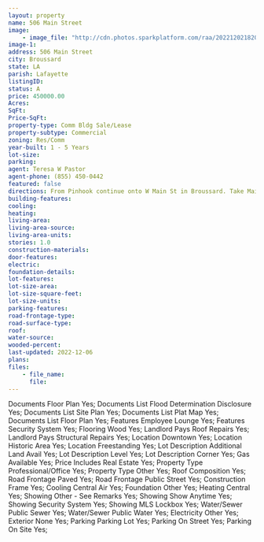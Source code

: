 ```yaml
---
layout: property
name: 506 Main Street
image:
    - image_file: "http://cdn.photos.sparkplatform.com/raa/20221202182053843430000000.jpg"
image-1:
address: 506 Main Street
city: Broussard
state: LA
parish: Lafayette
listingID: 
status: A
price: 450000.00
Acres: 
SqFt: 
Price-SqFt: 
property-type: Comm Bldg Sale/Lease
property-subtype: Commercial
zoning: Res/Comm
year-built: 1 - 5 Years
lot-size: 
parking: 
agent: Teresa W Pastor
agent-phone: (855) 450-0442
featured: false
directions: From Pinhook continue onto W Main St in Broussard. Take Main St. until the road turns into E Main St. The property will be on the right. Directly across from the Broussard Fire Station.
building-features: 
cooling: 
heating: 
living-area: 
living-area-source: 
living-area-units: 
stories: 1.0
construction-materials: 
door-features: 
electric: 
foundation-details: 
lot-features: 
lot-size-area: 
lot-size-square-feet: 
lot-size-units: 
parking-features: 
road-frontage-type: 
road-surface-type: 
roof: 
water-source: 
wooded-percent: 
last-updated: 2022-12-06
plans: 
files:
    - file_name:
      file:
---
```

Documents	Floor Plan	Yes;
Documents List	Flood Determination Disclosure	Yes;
Documents List	Site Plan	Yes;
Documents List	Plat Map	Yes;
Documents List	Floor Plan	Yes;
Features	Employee Lounge	Yes;
Features	Security System	Yes;
Flooring	Wood	Yes;
Landlord Pays	Roof Repairs	Yes;
Landlord Pays	Structural Repairs	Yes;
Location	Downtown	Yes;
Location	Historic Area	Yes;
Location	Freestanding	Yes;
Lot Description	Additional Land Avail	Yes;
Lot Description	Level	Yes;
Lot Description	Corner	Yes;
Gas	Available	Yes;
Price Includes	Real Estate	Yes;
Property Type	Professional/Office	Yes;
Property Type	Other	Yes;
Roof	Composition	Yes;
Road Frontage	Paved	Yes;
Road Frontage	Public Street	Yes;
Construction	Frame	Yes;
Cooling	Central Air	Yes;
Foundation	Other	Yes;
Heating	Central	Yes;
Showing	Other - See Remarks	Yes;
Showing	Show Anytime	Yes;
Showing	Security System	Yes;
Showing	MLS Lockbox	Yes;
Water/Sewer	Public Sewer	Yes;
Water/Sewer	Public Water	Yes;
Electricity	Other	Yes;
Exterior	None	Yes;
Parking	Parking Lot	Yes;
Parking	On Street	Yes;
Parking	On Site	Yes;

